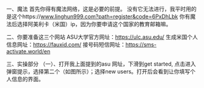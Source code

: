 

⼀、魔法 
⾸先你得有魔法⽹络，这是必要的前提。
没有它⽆法进⾏，我平时⽤的是这个https://www.linghun999.com?path=register&code=6PxDhLbk 
你有魔法后选择阿美利卡（⽶国）ip，因为你要申请这个国家的教育邮箱嘛。

⼆、你要准备这三个⽹站 
ASU⼤学官⽅⽹址：https://ulc.asu.edu/ 
⽣成⽶国个⼈信息⽹址：https://fauxid.com/ 
接号码短信⽹址：https://sms-activate.world/en

三、实操部分 
（⼀）、打开我上⾯提到的asu ⽹址，下滑到get started, 点击进⼊弹窗提⽰，选择第⼆个（如图所⽰）；选择new users。打开后会看到让你填写个⼈信息的界⾯。
